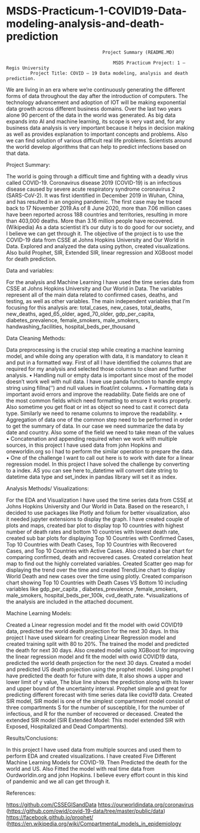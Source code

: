 # MSDS-Practicum-1-COVID19-Data-modeling-analysis-and-death-prediction
                                        Project Summary (README.MD)

                                            MSDS Practicum Project: 1 –Regis University
             Project Title: COVID – 19 Data modeling, analysis and death prediction.

We are living in an era where we’re continuously generating the different forms of data throughout the day after the introduction of computers. The technology advancement and adoption of IOT will be making exponential data growth across different business domains. Over the last two years alone 90 percent of the data in the world was generated. As big data expands into AI and machine learning, its scope is very vast and, for any business data analysis is very important because it helps in decision making as well as provides explanation to important concepts and problems. Also we can find solution of various difficult real life problems. Scientists around the world develop algorithms that can help to predict infections based on that data. 

Project Summary:

 The world is going through a difficult time and fighting with a deadly virus called COVID-19. Coronavirus disease 2019 (COVID-19) is an infectious disease caused by severe acute respiratory syndrome coronavirus 2 (SARS-CoV-2). It was first identified in December 2019 in Wuhan, China, and has resulted in an ongoing pandemic. The first case may be traced back to 17 November 2019.As of 8 June 2020, more than 7.06 million cases have been reported across 188 countries and territories, resulting in more than 403,000 deaths. More than 3.16 million people have recovered. (Wikipedia)
As a data scientist it’s our duty is to do good for our society, and I believe we can get through it. The objective of the project is to use the COVID-19 data from CSSE at Johns Hopkins University and Our World in Data. Explored and analyzed the data using python, created visualizations. Also build Prophet, SIR, Extended SIR, linear regression and XGBoost model for death prediction.

Data and variables:

For the analysis and Machine Learning I have used the time series data from CSSE at Johns Hopkins University and Our World in Data. The variables represent all of the main data related to confirmed cases, deaths, and testing, as well as other variables.
The main independent variables that I’m focusing for this analysis are: total_cases, new_cases, total_deaths, new_deaths, aged_65_older, aged_70_older, gdp_per_capita, diabetes_prevalence, female_smokers, male_smokers, handwashing_facilities, hospital_beds_per_thousand

Data Cleaning Methods:

Data preprocessing is the crucial step while creating a machine learning model, and while doing any operation with data, it is mandatory to clean it and put in a formatted way. First of all I have identified the columns that are required for my analysis and selected those columns to clean and further analysis.
•	Handling null or empty data is important since most of the model doesn’t work well with null data. I have use panda function to handle empty string using fillna(‘’) and null values in float/int columns.
•	Formatting data  is important avoid errors and improve the readability. Date fields are one of the most common fields which need formatting to ensure it works properly. Also sometime you get float or int as object so need to cast it correct data type. Similarly we need to rename columns to improve the readability.
•	Aggregation of data one of the common step need to be performed in order to get the summary of data. In our case we need summarize the data by date and country. Also some of the field we need to take mean of the values
•	Concatenation and appending required when we work with multiple sources, in this project I have used data from john Hopkins and oneworldin.org so I had to perform the similar operation to prepare the data.  
•	One of the challenge I want to call out here is to work with date for a linear regression model. In this project I have solved the challenge by converting to a index. AS you can see here to_datetime will convert date string to datetime data type and set_index in pandas library will set it as index.

Analysis Methods/ Visualizations:

For the EDA and Visualization I have used the time series data from CSSE at Johns Hopkins University and Our World in Data. Based on the research, I decided to use packages like Plotly and folium for better visualization, also it needed jupyter extensions to display the graph. I have created couple of plots and maps, created bar plot to display top 10 countries with highest number of death rates and bottom 10 countries with lowest death rate, created sub bar plots for displaying Top 10 Countries with Confirmed Cases, Top 10 Countries with Death Cases, Top 10 Countries with Recovered Cases, and Top 10 Countries with Active Cases. Also created a bar chart for comparing confirmed, death and recovered cases. Created correlation heat map to find out the highly correlated variables.
Created Scatter geo map for displaying the trend over the time and created TrendLine chart to display World Death and new cases over the time using plotly. Created comparison chart showing Top 10 Countries with Death Cases VS Bottom 10 including variables like gdp_per_capita , diabetes_prevalence ,female_smokers, male_smokers, hospital_beds_per_100k, cvd_death_rate.
*visualizations of the analysis are included in the attached document.

Machine Learning Models:

Created a Linear regression model and fit the model with owid COVID19 data, predicted the world death projection for the next 30 days. In this project I have used sklearn for creating Linear Regression model and created training split with 80 to 20%. The trained the model and predicted the death for next 30 days. Also created model using XGBoost for improving the linear regression model and fit the model with owid COVID19 data, predicted the world death projection for the next 30 days. Created a model and predicted US death projection using the prophet model. Using prophet I have predicted the death for future with date, It also shows a upper and lower limit of y value, The blue line shows the prediction along with its lower and upper bound of the uncertainty interval. Prophet simple and great for predicting different forecast with time series data like covid19 data. Created SIR model, SIR model is one of the simplest compartment model consist of three compartments S for the number of susceptible, I for the number of infectious, and R for the number of recovered or deceased. Created the extended SIR model (SIR Extended Model: This model extended SIR with Exposed, Hospitalized and Dead Compartments).

Results/Conclusions:

In this project I have used data from multiple sources and  used them to perform EDA and created visualizations. I have created Five Different Machine Learning Models for COVID-19. Then Predicted the death for the world and US. Also Fitted the model with real time data from Ourdworldin.org and john Hopkins. I believe every effort count in this kind of pandemic and we all can get through it.

References:

https://github.com/CSSEGISandData
 https://ourworldindata.org/coronavirus (https://github.com/owid/covid-19-data/tree/master/public/data)
https://facebook.github.io/prophet/
(https://en.wikipedia.org/wiki/Compartmental_models_in_epidemiology





	

